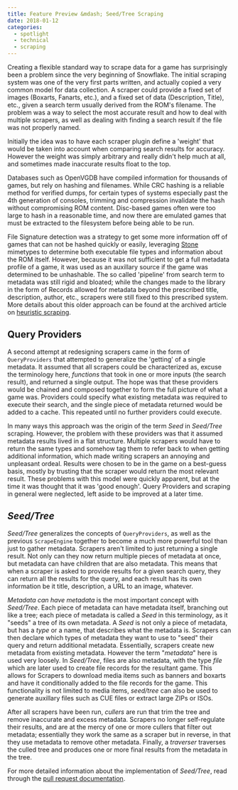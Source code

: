 ```yaml
---
title: Feature Preview &mdash; Seed/Tree Scraping 
date: 2018-01-12
categories: 
  - spotlight
  - technical
  - scraping
---
```



Creating a flexible standard way to scrape data for a game has surprisingly been a problem since the very beginning of Snowflake. The initial scraping system was one of the very first parts written, and actually copied a very common model for data collection. A scraper could provide a fixed set of images (Boxarts, Fanarts, etc.), and a fixed set of data (Description, Title), etc., given a search term usually derived from the ROM's filename. The problem was a way to select the most accurate result and how to deal with multiple scrapers, as well as dealing with finding a search result if the file was not properly named. 

Initially the idea was to have each scraper plugin define a 'weight' that would be taken into account when comparing search results for accuracy. However the weight was simply arbitrary and really didn't help much at all, and sometimes made inaccurate results float to the top. 

Databases such as OpenVGDB have compiled information for thousands of games, but rely on hashing and filenames. While CRC hashing is a reliable method for verified dumps, for certain types of systems especially past the 4th generation of consoles, trimming and compression invalidate the hash without compromising ROM content. Disc-based games often were too large to hash in a reasonable time, and now there are emulated games that must be extracted to the filesystem before being able to be run. 

File Signature detection was a strategy to get some more information off of games that can not be hashed quickly or easily, leveraging [Stone](https://stone.snowflakepow.red) mimetypes to determine both executable file types and information about the ROM itself. However, because it was not sufficient to get a full metadata profile of a game, it was used as an auxillary source if the game was determined to be unhashable. The so called 'pipeline' from search term to metadata was still rigid and bloated; while the changes made to the library in the form of Records allowed for metadata beyond the prescribed title, description, author, etc., scrapers were still fixed to this prescribed system. More details about this older approach can be found at the archived article on [heuristic scraping](https://snowflakepowe.red/blog/feature-preview-heuristic-scraping).

## Query Providers

A second attempt at redesigning scrapers came in the form of `QueryProviders` that attempted to generalize the 'getting' of a single metadata. It assumed that all scrapers could be characterized as, excuse the terminology here, *functions* that took in one or more inputs (the search result), and returned a single output. The hope was that these providers would be chained and composed together to form the full picture of what a game was. Providers could specify what existing metadata was required to execute their search, and the single piece of metadata returned would be added to a cache. This repeated until no further providers could execute. 

In many ways this approach was the origin of the term *Seed* in *Seed/Tree* scraping. However, the problem with these providers was that it assumed metadata results lived in a flat structure. Multiple scrapers would have to return the same types and somehow tag them to refer back to when getting additional information, which made writing scrapers an annoying and unpleasant ordeal. Results were chosen to be in the game on a best-guess basis, mostly by trusting that the scraper would return the most relevant result. These problems with this model were quickly apparent, but at the time it was thought that it was 'good enough'. Query Providers and scraping in general were neglected, left aside to be improved at a later time.

## *Seed/Tree*

*Seed/Tree* generalizes the concepts of `QueryProviders`, as well as the previous `ScrapeEngine` together to become a much more powerful tool than just to gather metadata. Scrapers aren't limited to just returning a single result. Not only can they now return multiple pieces of metadata at once, but metadata can have children that are also metadata. This means that when a scraper is asked to provide results for a given search query, they can return all the results for the query, and each result has its own information be it title, description, a URL to an image, whatever. 

*Metadata can have metadata* is the most important concept with *Seed/Tree*. Each piece of metadata can have metadata itself, branching out like a tree; each piece of metadata is called a *Seed* in this terminology, as it "seeds" a tree of its own metadata. A *Seed* is not only a piece of metadata, but has a *type* or a name, that describes what the metadata is. Scrapers can then declare which types of metadata they want to use to "seed" their query and return additional metadata. Essentially, scrapers create new metadata from existing metadata. However the term "*metadata*" here is used very loosely. In *Seed/Tree*, files are also metadata, with the type *file* which are later used to create file records for the resultant game. This allows for Scrapers to download media items such as banners and boxarts and have it conditionally added to the file records for the game. This functionality is not limited to media items, *seed/tree* can also be used to generate auxillary files such as CUE files or extract large ZIPs or ISOs. 

After all scrapers have been run, *cullers* are run that trim the tree and remove inaccurate and excess metadata. Scrapers no longer self-regulate their results, and are at the mercy of one or more cullers that filter out metadata; essentially they work the same as a scraper but in reverse, in that they use metadata to remove other metadata. Finally, a *traverser* traverses the culled tree and produces one or more final results from the metadata in the tree.

For more detailed information about the implementation of  *Seed/Tree*, read through the [pull request documentation](https://github.com/SnowflakePowered/snowflake/pull/262).